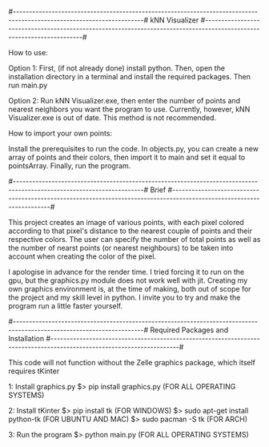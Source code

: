 #----------------------------------------------------------------------------------------------------------------------#
													kNN Visualizer
#----------------------------------------------------------------------------------------------------------------------#

How to use:

Option 1:
First, (if not already done) install python. Then, open the installation directory in a terminal and install the 
required packages. Then run main.py

Option 2:
Run kNN Visualizer.exe, then enter the number of points and nearest neighbors you want the program to use. Currently,
however, kNN Visualizer.exe is out of date. This method is not recommended.

How to import your own points:

Install the prerequisites to run the code.
In objects.py, you can create a new array of points and their colors, then import it to main and set it equal to 
pointsArray.
Finally, run the program.

#----------------------------------------------------------------------------------------------------------------------#
														Brief
#----------------------------------------------------------------------------------------------------------------------#

This project creates an image of various points, with each pixel colored according to that pixel's distance to the
nearest couple of points and their respective colors. The user can specify the number of total points as well as the
number of nearst points (or nearest neighbours) to be taken into account when creating the color of the pixel.

I apologise in advance for the render time. I tried forcing it to run on the gpu, but the graphics.py module does not
work well with jit. Creating my own graphics environment is, at the time of making, both out of scope for the project 
and my skill level in python. I invite you to try and make the program run a little faster yourself.

#----------------------------------------------------------------------------------------------------------------------#
										Required Packages and Installation
#----------------------------------------------------------------------------------------------------------------------#

This code will not function without the Zelle graphics package, which itself requires tKinter

1: Install graphics.py
	$> pip install graphics.py           (FOR ALL OPERATING SYSTEMS)

2: Install tKinter
	$> pip install tk                    (FOR WINDOWS)
	$> sudo apt-get install python-tk    (FOR UBUNTU AND MAC)
	$> sudo pacman -S tk                 (FOR ARCH)

3: Run the program
	$> python main.py					(FOR ALL OPERATING SYSTEMS)